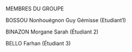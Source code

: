 MEMBRES DU GROUPE 

BOSSOU Nonhouégnon Guy Gémisse (Etudiant1)

BINAZON Morgane Sarah (Étudiant 2)

BELLO Farhan (Étudiant 3)
